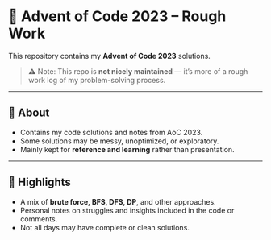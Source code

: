# 🎄 Advent of Code 2023 – Rough Work

This repository contains my **Advent of Code 2023** solutions.  

> ⚠️ Note: This repo is **not nicely maintained** — it’s more of a rough work log of my problem-solving process.  

---

## 📌 About
- Contains my code solutions and notes from AoC 2023.  
- Some solutions may be messy, unoptimized, or exploratory.  
- Mainly kept for **reference and learning** rather than presentation.  

---

## 📝 Highlights
- A mix of **brute force, BFS, DFS, DP**, and other approaches.  
- Personal notes on struggles and insights included in the code or comments.  
- Not all days may have complete or clean solutions. 
